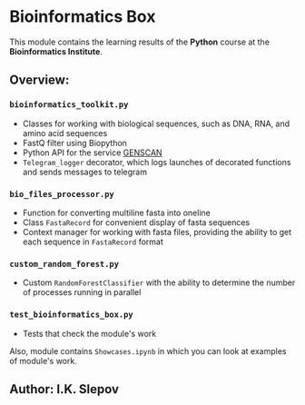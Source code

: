 # Bioinformatics Box

This module contains the learning results of the **Python** course at the **Bioinformatics Institute**.

## Overview:

### `bioinformatics_toolkit.py`

* Classes for working with biological sequences, such as DNA, RNA, and amino acid sequences
* FastQ filter using Biopython
* Python API for the service [GENSCAN](http://hollywood.mit.edu/GENSCAN.html)
* `Telegram_logger` decorator, which logs launches of decorated functions and sends messages to telegram

### `bio_files_processor.py`

* Function for converting multiline fasta into oneline
* Class `FastaRecord` for convenient display of fasta sequences
* Сontext manager for working with fasta files, providing the ability to get each sequence in `FastaRecord` format

### `custom_random_forest.py`

* Custom `RandomForestClassifier` with the ability to determine the number of processes running in parallel

### `test_bioinformatics_box.py`

* Tests that check the module's work

Also, module contains `Showcases.ipynb` in which you can look at examples of module's work.

## Author: I.K. Slepov

